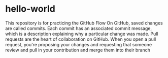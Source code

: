 # hello-world
This repository is for practicing the GitHub Flow
On GitHub, saved changes are called commits. Each commit has an associated commit message, which is a description explaining why a particular change was made.
Pull requests are the heart of collaboration on GitHub. When you open a pull request, you're proposing your changes and requesting that someone review and pull in your contribution and merge them into their branch
